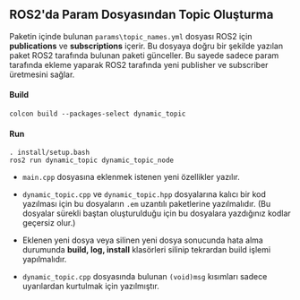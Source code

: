 ## ROS2'da Param Dosyasından Topic Oluşturma
Paketin içinde bulunan `params\topic_names.yml` dosyası ROS2 için **publications** ve **subscriptions** içerir. Bu dosyaya doğru bir şekilde yazılan paket ROS2 tarafında bulunan paketi günceller. Bu sayede sadece param tarafında ekleme yaparak ROS2 tarafında yeni publisher ve subscriber üretmesini sağlar. 

#### Build
```
colcon build --packages-select dynamic_topic
```
#### Run
```
. install/setup.bash
ros2 run dynamic_topic dynamic_topic_node
```

- `main.cpp` dosyasına eklenmek istenen yeni özellikler yazılır.
- `dynamic_topic.cpp` ve `dynamic_topic.hpp` dosyalarına kalıcı bir kod yazılması için bu dosyaların `.em` uzantılı paketlerine yazılmalıdır. (Bu dosyalar sürekli baştan oluşturulduğu için bu dosyalara yazdığınız kodlar geçersiz olur.)
- Eklenen yeni dosya veya silinen yeni dosya sonucunda hata alma durumunda **build, log, install** klasörleri silinip tekrardan build işlemi yapılmalıdır.

- `dynamic_topic.cpp` dosyasında bulunan `(void)msg` kısımları sadece uyarılardan kurtulmak için yazılmıştır.